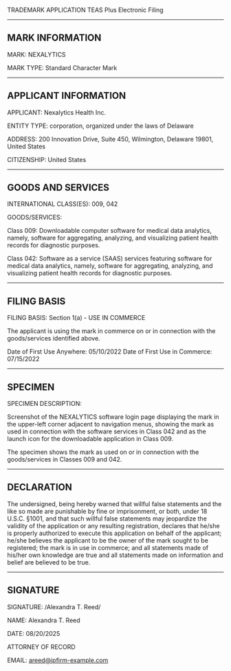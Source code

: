 TRADEMARK APPLICATION
TEAS Plus Electronic Filing

---

## MARK INFORMATION

MARK: NEXALYTICS

MARK TYPE: Standard Character Mark

---

## APPLICANT INFORMATION

APPLICANT: Nexalytics Health Inc.

ENTITY TYPE: corporation, organized under the laws of Delaware

ADDRESS: 200 Innovation Drive, Suite 450, Wilmington, Delaware 19801, United States

CITIZENSHIP: United States

---

## GOODS AND SERVICES

INTERNATIONAL CLASS(ES): 009, 042

GOODS/SERVICES:

Class 009: Downloadable computer software for medical data analytics, namely, software for aggregating, analyzing, and visualizing patient health records for diagnostic purposes.

Class 042: Software as a service (SAAS) services featuring software for medical data analytics, namely, software for aggregating, analyzing, and visualizing patient health records for diagnostic purposes.

---

## FILING BASIS

FILING BASIS: Section 1(a) - USE IN COMMERCE

The applicant is using the mark in commerce on or in connection with the goods/services identified above.

Date of First Use Anywhere: 05/10/2022
Date of First Use in Commerce: 07/15/2022

---

## SPECIMEN

SPECIMEN DESCRIPTION:

Screenshot of the NEXALYTICS software login page displaying the mark in the upper-left corner adjacent to navigation menus, showing the mark as used in connection with the software services in Class 042 and as the launch icon for the downloadable application in Class 009.

The specimen shows the mark as used on or in connection with the goods/services in Classes 009 and 042.

---

## DECLARATION

The undersigned, being hereby warned that willful false statements and the like so made are punishable by fine or imprisonment, or both, under 18 U.S.C. §1001, and that such willful false statements may jeopardize the validity of the application or any resulting registration, declares that he/she is properly authorized to execute this application on behalf of the applicant; he/she believes the applicant to be the owner of the mark sought to be registered; the mark is in use in commerce; and all statements made of his/her own knowledge are true and all statements made on information and belief are believed to be true.

---

## SIGNATURE

SIGNATURE: /Alexandra T. Reed/

NAME: Alexandra T. Reed

DATE: 08/20/2025

ATTORNEY OF RECORD

EMAIL: areed@ipfirm-example.com 
